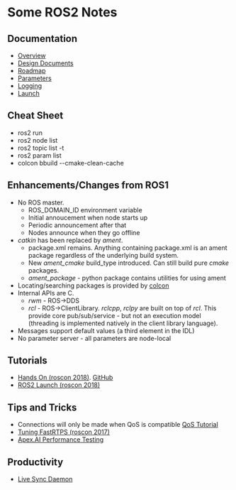 # Some ROS2 Notes

## Documentation

 * [Overview](https://index.ros.org/doc/ros2/)
 * [Design Documents](http://design.ros2.org)
 * [Roadmap](https://github.com/ros2/ros2/wiki/Roadmap)
 * [Parameters](http://design.ros2.org/articles/ros_parameters.html)
 * [Logging](https://index.ros.org/doc/ros2/Concepts/Logging/)
 * [Launch](http://design.ros2.org/articles/roslaunch.html)

## Cheat Sheet

 * ros2 run <pkg> <node>
 * ros2 node list
 * ros2 topic list -t
 * ros2 param list
 * colcon bbuild --cmake-clean-cache

## Enhancements/Changes from ROS1

 * No ROS master.
   * ROS_DOMAIN_ID environment variable
   * Initial annoucement when node starts up
   * Periodic announcement after that
   * Nodes announce when they go offline
 * _catkin_ has been replaced by _ament_.
   * package.xml remains. Anything containing package.xml is an ament package
     regardless of the underlying build system.
   * New _ament_cmake_ build_type introduced. Can still build pure _cmake_ packages.
   * _ament_package_ - python package contains utilities for using ament
 * Locating/searching packages is provided by [colcon](http://design.ros2.org/articles/build_tool.html)
 * Internal APIs are C.
   * _rwm_ - ROS->DDS
   * _rcl_ - ROS->ClientLibrary. _rclcpp_, _rclpy_ are built on top of _rcl_.
     This provide core pub/sub/service - but not an execution model (threading
     is implemented natively in the client library language).
 * Messages support default values (a third element in the IDL)
 * No parameter server - all parameters are node-local

## Tutorials

 * [Hands On (roscon 2018)](https://vimeo.com/292693129). [GitHub](https://github.com/Karsten1987/confbot_robot)
 * [ROS2 Launch (roscon 2018)](https://vimeo.com/292699162)

## Tips and Tricks

 * Connections will only be made when QoS is compatible [QoS Tutorial](https://index.ros.org/doc/ros2/Tutorials/Quality-of-Service/)
 * [Tuning FastRTPS (roscon 2017)](https://roscon.ros.org/2017/presentations/ROSCon%202017%20ROS2%20Fine%20Tuning.pdf)
 * [Apex.AI Performance Testing](https://gitlab.com/ApexAI/performance_test/)

## Productivity

 * [Live Sync Daemon](https://blog.roverrobotics.com/ros-2-dev-tip-sync-your-code-with-lsyncd/)
